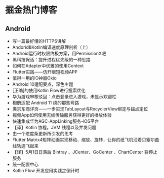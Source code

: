 # 掘金热门博客
## Android
* 写一篇最好懂的HTTPS讲解
* Andorid&Kotlin编译速度原理剖析（上）
* Android运行时权限终极方案，用PermissionX吧
* 黑科技保活：提升进程优先级的一种思路
* 如何在Adapter中优雅的使用Context
* Flutter实践——仿开眼短视频APP
* 值得一用的IO神器Okio
* Android 10适配要点，深色主题
* [正确]的使用Kotlin Flow进行搜索优化
* 华为游戏审核驳回：点击登录进入游戏，未显示欢迎栏
* 相册适配 Android 11 绕的那些弯路
* 类京东商详页——一步实现TabLayout与RecyclerView绑定与锚点定位
* 视频App如何使用无线传输服务获得更好的播放体验
* 快速集成华为AGC-AppLinking服务-iOS平台
* 【译】Kotlin 协程，JVM 线程以及并发问题
* 由一个进度条更新所引发的思考
* Flutter Matrix4矩阵动画实现移动、缩放、旋转，让你的纸飞机沿着贝塞尔曲线轨迹飞起来
* 【译】5月1日日落后 Bintray 、JCenter、GoCenter 、ChartCenter 将停止服务
* 统一配置中心
* Kotlin Flow 开发应用实践之倒计时

